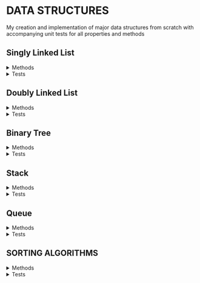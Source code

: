 # DATA STRUCTURES

My creation and implementation of major data structures from scratch with 
accompanying unit tests for all properties and methods

## Singly Linked List

<details><summary>Methods</summary>
<p>

- [X] Create Node class
- [X] Refactor to make node class and linked list
      classes generic. Node<T>
- [X] Add new node
- [X] Compare two generic nodes
- [X] Delete a specific value from the list
- [X] Display all node values
- [X] Display values in reverse

</p>
</details>

<details><summary>Tests</summary>
<p>

- [X] All Node properties
  - [X] IsEmpty Property
  - [X] Count Property
  - [X] Head Property
- [X] Add new node
- [X] Delete a value 
  - [X] from the front
  - [X] from the back
  - [X] nonexistant value
- [X] Display all node values
- [X] Display values in reverse

</p>
</details>

## Doubly Linked List

<details><summary>Methods</summary>
<p>

- [X] Create DNode<T> class
- [X] Refactor to make node class and linked list
      classes generic.
- [X] Add new node
- [X] Compare two generic nodes
- [X] Insert a value 
  - [X] Between two specific nodes
  - [X] After one specific node
- [X] Delete a specific value from the list
- [X] Display all node values

</p>
</details>

<details><summary>Tests</summary>
<p>

- [X] All Node properties
  - [X] IsEmpty Property
  - [X] Count Property
  - [X] Head Property
  - [X] Tail Property
- [X] Add DNode<T> to front
- [X] Add DNode<T> to back
- [X] Delete a value 
  - [X] from the front
  - [X] from the back
  - [X] nonexistant value


</p>
</details>

## Binary Tree

<details><summary>Methods</summary>
<p>

- [X] Create TreeNode class
- [X] Insert new node
- [X] Insert recursively
- [X] Display all nodes
- [ ] Traversals
  - [ ] Inorder
  - [X] Preorder
  - [ ] Postorder
  - [ ] Breadth First Search (BFS)

</p>
</details>

<details><summary>Tests</summary>
<p>

- [ ] All node properties
- [X] Insert
- [X] Insert recursively
- [X] Display
- [ ] Traversals
  - [ ] Inorder
  - [X] Preorder
  - [ ] Postorder
  - [ ] Breadth First Search (BFS)

</p>
</details>

## Stack

<details><summary>Methods</summary>
<p>

- [X] Create Singly Linked List class
- [X] Push
- [X] Pop
- [X] Peek

</p>
</details>

<details><summary>Tests</summary>
<p>

- [X] All linked list properties
- [X] Push
- [ ] Push invalid value
- [X] Pop
- [ ] Pop on empty list
- [X] Peek
- [ ] Peek empty list

</p>
</details>

## Queue

<details><summary>Methods</summary>
<p>

- [X] Create Doubly Linked List class
- [X] Enqueue
- [X] Dequeue
- [X] Peek

</p>
</details>

<details><summary>Tests</summary>
<p>

- [ ] Enqueue
  - [ ] Enqueue invalid value
- [ ] Dequeue
  - [ ] Dequeue on an empty list
- [ ] Peek
  - [ ] Peek an empty list

</p>
</details>


## SORTING ALGORITHMS

<details><summary>Methods</summary>
<p>

- [X] Bubble Sort
- [X] Insertion Sort
- [X] Selection Sort
- [X] Merge Sort
- [ ] Quick Sort
- [ ] Radix Sort

</p>
</details>

<details><summary>Tests</summary>
<p>

- [X] Bubble Sort
- [X] Insertion Sort
- [X] Selection Sort
- [ ] Merge Sort
- [ ] Quick Sort
- [ ] Radix Sort

</p>
</details>
